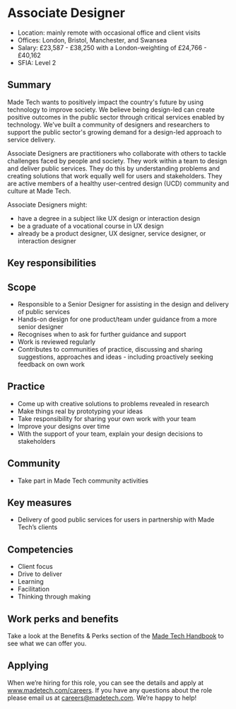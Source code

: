 # Associate Designer

- Location: mainly remote with occasional office and client visits
- Offices: London, Bristol, Manchester, and Swansea
- Salary: £23,587 - £38,250 with a London-weighting of £24,766 - £40,162
- SFIA: Level 2

## Summary

Made Tech wants to positively impact the country's future by using technology to improve society. We believe being design-led can create positive outcomes in the public sector through critical services enabled by technology. We’ve built a community of designers and researchers to support the public sector's growing demand for a design-led approach to service delivery.

Associate Designers are practitioners who collaborate with others to tackle challenges faced by people and society. They work within a team to design and deliver public services. They do this by understanding problems and creating solutions that work equally well for users and stakeholders. They are active members of a healthy user-centred design (UCD) community and culture at Made Tech.

Associate Designers might:
- have a degree in a subject like UX design or interaction design
- be a graduate of a vocational course in UX design
- already be a product designer, UX designer, service designer, or interaction designer

## Key responsibilities

## Scope

- Responsible to a Senior Designer for assisting in the design and delivery of public services
- Hands-on design for one product/team under guidance from a more senior designer
- Recognises when to ask for further guidance and support
- Work is reviewed regularly
- Contributes to communities of practice, discussing and sharing suggestions, approaches and ideas - including proactively seeking feedback on own work

## Practice

- Come up with creative solutions to problems revealed in research
- Make things real by prototyping your ideas
- Take responsibility for sharing your own work with your team
- Improve your designs over time
- With the support of your team, explain your design decisions to stakeholders

## Community

- Take part in Made Tech community activities

## Key measures

- Delivery of good public services for users in partnership with Made Tech’s clients

## Competencies

- Client focus
- Drive to deliver
- Learning
- Facilitation
- Thinking through making

## Work perks and benefits

Take a look at the Benefits & Perks section of the [Made Tech Handbook](https://github.com/madetech/handbook/tree/main/benefits) to see what we can offer you. 

## Applying

When we’re hiring for this role, you can see the details and apply at www.madetech.com/careers. If you have any questions about the role please email us at [careers@madetech.com](mailto:careers@madetech.com). We’re happy to help!
